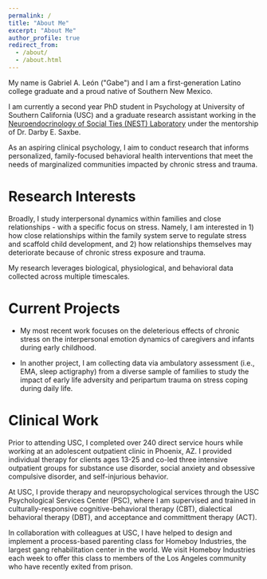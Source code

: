 ```yaml
---
permalink: /
title: "About Me"
excerpt: "About Me"
author_profile: true
redirect_from: 
  - /about/
  - /about.html
---
```


My name is Gabriel A. León ("Gabe") and I am a first-generation Latino college graduate and a proud native of Southern New Mexico.

I am currently a second year PhD student in Psychology at University of Southern California (USC) and a graduate research assistant working in the [Neuroendocrinology of Social Ties (NEST) Laboratory](https://dornsife.usc.edu/nestlab/research/) under the mentorship of Dr. Darby E. Saxbe.

As an aspiring clinical psychology, I aim to conduct research that informs personalized, family-focused behavioral health interventions that meet the needs of marginalized communities impacted by chronic stress and trauma.

Research Interests
=====
Broadly, I study interpersonal dynamics within families and close relationships - with a specific focus on stress. Namely, I am interested in 1) how close relationships within the family system serve to regulate stress and scaffold child development, and 2) how relationships themselves may deteriorate because of chronic stress exposure and trauma. 

My research leverages biological, physiological, and behavioral data collected across multiple timescales.

Current Projects
=====
* My most recent work focuses on the deleterious effects of chronic stress on the interpersonal emotion dynamics of caregivers and infants during early childhood.

* In another project, I am collecting data via ambulatory assessment (i.e., EMA, sleep actigraphy) from a diverse sample of families to study the impact of early life adversity and peripartum trauma on stress coping during daily life.

Clinical Work
=====
Prior to attending USC, I completed over 240 direct service hours while working at an adolescent outpatient clinic in Phoenix, AZ. I provided individual therapy for clients ages 13-25 and co-led three intensive outpatient groups for substance use disorder, social anxiety and obsessive compulsive disorder, and self-injurious behavior. 

At USC, I provide therapy and neuropsychological services through the USC Psychological Services Center (PSC), where I am supervised and trained in culturally-responsive cognitive-behavioral therapy (CBT), dialectical behavioral therapy (DBT), and acceptance and committment therapy (ACT). 

In collaboration with colleagues at USC, I have helped to design and implement a process-based parenting class for Homeboy Industries, the largest gang rehabilitation center in the world. We visit Homeboy Industries each week to offer this class to members of the Los Angeles community who have recently exited from prison. 

